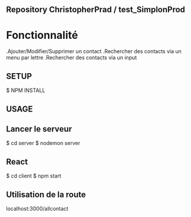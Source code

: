 ## Repository ChristopherPrad / test_SimplonProd

# Fonctionnalité

.Ajouter/Modifier/Supprimer un contact
.Rechercher des contacts via un menu par lettre
.Rechercher des contacts via un input

## SETUP

\$ NPM INSTALL

## USAGE

## Lancer le serveur

$ cd server
$ nodemon server

## React

$ cd client
$ npm start

## Utilisation de la route

localhost:3000/allcontact

